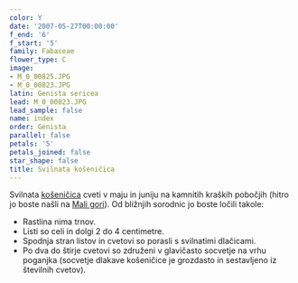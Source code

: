 ```yaml
---
color: Y
date: '2007-05-27T00:00:00'
f_end: '6'
f_start: '5'
family: Fabaceae
flower_type: C
image:
- M_0_00825.JPG
- M_0_00823.JPG
latin: Genista sericea
lead: M_0_00823.JPG
lead_sample: false
name: index
order: Genista
parallel: false
petals: '5'
petals_joined: false
star_shape: false
title: Svilnata košeničica
---
```

Svilnata [košeničica](../l_genista.htm) cveti v maju in juniju na kamnitih kraških pobočjih (hitro jo boste našli na [Mali gori](../../../Izleti/MalaGora)). Od bližnjih sorodnic jo boste ločili takole:

-   Rastlina nima trnov.
-   Listi so celi in dolgi 2 do 4 centimetre.
-   Spodnja stran listov in cvetovi so porasli s svilnatimi dlačicami.
-   Po dva do štirje cvetovi so združeni v glavičasto socvetje na vrhu poganjka (socvetje dlakave košeničice je grozdasto in sestavljeno iz številnih cvetov).

